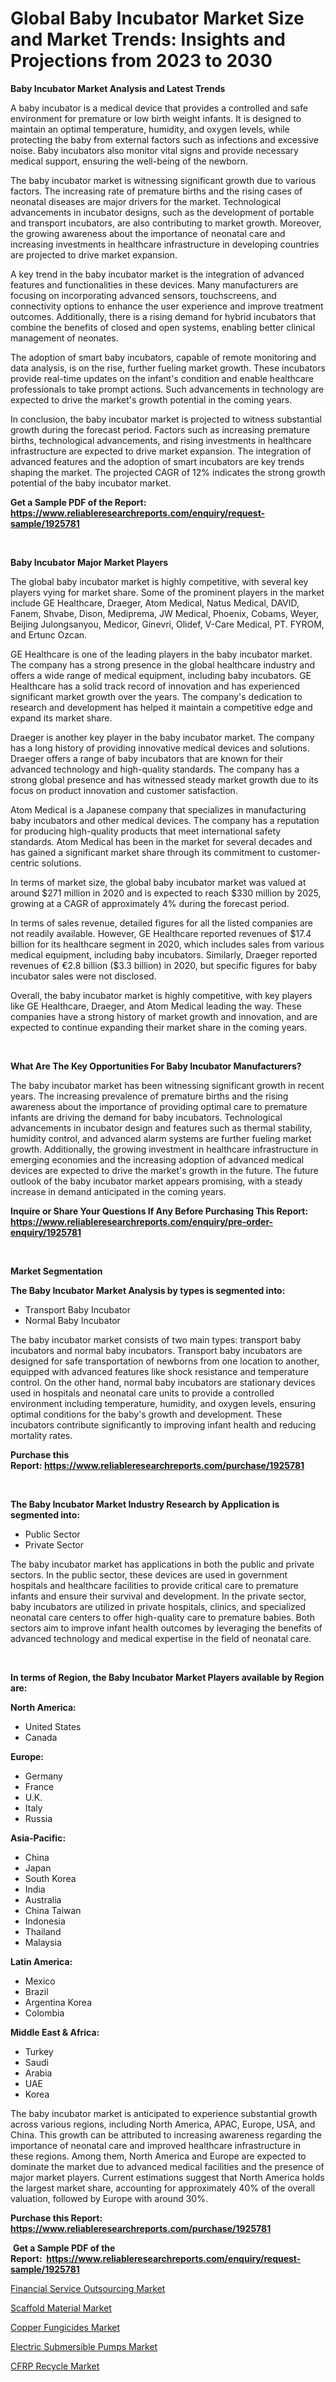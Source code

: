 <p><h1>Global Baby Incubator Market Size and Market Trends: Insights and Projections from 2023 to 2030</h1></p><p><strong>Baby Incubator Market Analysis and Latest Trends</strong></p>
<p><p>A baby incubator is a medical device that provides a controlled and safe environment for premature or low birth weight infants. It is designed to maintain an optimal temperature, humidity, and oxygen levels, while protecting the baby from external factors such as infections and excessive noise. Baby incubators also monitor vital signs and provide necessary medical support, ensuring the well-being of the newborn.</p><p>The baby incubator market is witnessing significant growth due to various factors. The increasing rate of premature births and the rising cases of neonatal diseases are major drivers for the market. Technological advancements in incubator designs, such as the development of portable and transport incubators, are also contributing to market growth. Moreover, the growing awareness about the importance of neonatal care and increasing investments in healthcare infrastructure in developing countries are projected to drive market expansion.</p><p>A key trend in the baby incubator market is the integration of advanced features and functionalities in these devices. Many manufacturers are focusing on incorporating advanced sensors, touchscreens, and connectivity options to enhance the user experience and improve treatment outcomes. Additionally, there is a rising demand for hybrid incubators that combine the benefits of closed and open systems, enabling better clinical management of neonates.</p><p>The adoption of smart baby incubators, capable of remote monitoring and data analysis, is on the rise, further fueling market growth. These incubators provide real-time updates on the infant's condition and enable healthcare professionals to take prompt actions. Such advancements in technology are expected to drive the market's growth potential in the coming years.</p><p>In conclusion, the baby incubator market is projected to witness substantial growth during the forecast period. Factors such as increasing premature births, technological advancements, and rising investments in healthcare infrastructure are expected to drive market expansion. The integration of advanced features and the adoption of smart incubators are key trends shaping the market. The projected CAGR of 12% indicates the strong growth potential of the baby incubator market.</p></p>
<p><strong>Get a Sample PDF of the Report:&nbsp; <a href="https://www.reliableresearchreports.com/enquiry/request-sample/1925781">https://www.reliableresearchreports.com/enquiry/request-sample/1925781</a></strong></p>
<p>&nbsp;</p>
<p><strong>Baby Incubator Major Market Players</strong></p>
<p><p>The global baby incubator market is highly competitive, with several key players vying for market share. Some of the prominent players in the market include GE Healthcare, Draeger, Atom Medical, Natus Medical, DAVID, Fanem, Shvabe, Dison, Mediprema, JW Medical, Phoenix, Cobams, Weyer, Beijing Julongsanyou, Medicor, Ginevri, Olidef, V-Care Medical, PT. FYROM, and Ertunc Ozcan.</p><p>GE Healthcare is one of the leading players in the baby incubator market. The company has a strong presence in the global healthcare industry and offers a wide range of medical equipment, including baby incubators. GE Healthcare has a solid track record of innovation and has experienced significant market growth over the years. The company's dedication to research and development has helped it maintain a competitive edge and expand its market share.</p><p>Draeger is another key player in the baby incubator market. The company has a long history of providing innovative medical devices and solutions. Draeger offers a range of baby incubators that are known for their advanced technology and high-quality standards. The company has a strong global presence and has witnessed steady market growth due to its focus on product innovation and customer satisfaction.</p><p>Atom Medical is a Japanese company that specializes in manufacturing baby incubators and other medical devices. The company has a reputation for producing high-quality products that meet international safety standards. Atom Medical has been in the market for several decades and has gained a significant market share through its commitment to customer-centric solutions.</p><p>In terms of market size, the global baby incubator market was valued at around $271 million in 2020 and is expected to reach $330 million by 2025, growing at a CAGR of approximately 4% during the forecast period.</p><p>In terms of sales revenue, detailed figures for all the listed companies are not readily available. However, GE Healthcare reported revenues of $17.4 billion for its healthcare segment in 2020, which includes sales from various medical equipment, including baby incubators. Similarly, Draeger reported revenues of €2.8 billion ($3.3 billion) in 2020, but specific figures for baby incubator sales were not disclosed.</p><p>Overall, the baby incubator market is highly competitive, with key players like GE Healthcare, Draeger, and Atom Medical leading the way. These companies have a strong history of market growth and innovation, and are expected to continue expanding their market share in the coming years.</p></p>
<p>&nbsp;</p>
<p><strong>What Are The Key Opportunities For Baby Incubator Manufacturers?</strong></p>
<p><p>The baby incubator market has been witnessing significant growth in recent years. The increasing prevalence of premature births and the rising awareness about the importance of providing optimal care to premature infants are driving the demand for baby incubators. Technological advancements in incubator design and features such as thermal stability, humidity control, and advanced alarm systems are further fueling market growth. Additionally, the growing investment in healthcare infrastructure in emerging economies and the increasing adoption of advanced medical devices are expected to drive the market's growth in the future. The future outlook of the baby incubator market appears promising, with a steady increase in demand anticipated in the coming years.</p></p>
<p><strong>Inquire or Share Your Questions If Any Before Purchasing This Report: <a href="https://www.reliableresearchreports.com/enquiry/pre-order-enquiry/1925781">https://www.reliableresearchreports.com/enquiry/pre-order-enquiry/1925781</a></strong></p>
<p>&nbsp;</p>
<p><strong>Market Segmentation</strong></p>
<p><strong>The Baby Incubator Market Analysis by types is segmented into:</strong></p>
<p><ul><li>Transport Baby Incubator</li><li>Normal Baby Incubator</li></ul></p>
<p><p>The baby incubator market consists of two main types: transport baby incubators and normal baby incubators. Transport baby incubators are designed for safe transportation of newborns from one location to another, equipped with advanced features like shock resistance and temperature control. On the other hand, normal baby incubators are stationary devices used in hospitals and neonatal care units to provide a controlled environment including temperature, humidity, and oxygen levels, ensuring optimal conditions for the baby's growth and development. These incubators contribute significantly to improving infant health and reducing mortality rates.</p></p>
<p><strong>Purchase this Report:&nbsp;<a href="https://www.reliableresearchreports.com/purchase/1925781">https://www.reliableresearchreports.com/purchase/1925781</a></strong></p>
<p>&nbsp;</p>
<p><strong>The Baby Incubator Market Industry Research by Application is segmented into:</strong></p>
<p><ul><li>Public Sector</li><li>Private Sector</li></ul></p>
<p><p>The baby incubator market has applications in both the public and private sectors. In the public sector, these devices are used in government hospitals and healthcare facilities to provide critical care to premature infants and ensure their survival and development. In the private sector, baby incubators are utilized in private hospitals, clinics, and specialized neonatal care centers to offer high-quality care to premature babies. Both sectors aim to improve infant health outcomes by leveraging the benefits of advanced technology and medical expertise in the field of neonatal care.</p></p>
<p>&nbsp;</p>
<p><strong>In terms of Region, the Baby Incubator Market Players available by Region are:</strong></p>
<p>
    <p> <strong> North America: </strong>
        <ul>
            <li>United States</li>
            <li>Canada</li>
        </ul>
        </p> 
    <p> <strong> Europe: </strong>
        <ul>
            <li>Germany</li>
            <li>France</li>
            <li>U.K.</li>
            <li>Italy</li>
            <li>Russia</li>
        </ul>
        </p> 
    <p> <strong> Asia-Pacific: </strong>
        <ul>
            <li>China</li>
            <li>Japan</li>
            <li>South Korea</li>
            <li>India</li>
            <li>Australia</li>
            <li>China Taiwan</li>
            <li>Indonesia</li>
            <li>Thailand</li>
            <li>Malaysia</li>
        </ul>
        </p> 
    <p> <strong> Latin America: </strong>
        <ul>
            <li>Mexico</li>
            <li>Brazil</li>
            <li>Argentina Korea</li>
            <li>Colombia</li>
        </ul>
        </p> 
    <p> <strong> Middle East & Africa: </strong>
        <ul>
            <li>Turkey</li>
            <li>Saudi</li>
            <li>Arabia</li>
            <li>UAE</li>
            <li>Korea</li>
        </ul>
    </p>
    </p>
<p><p>The baby incubator market is anticipated to experience substantial growth across various regions, including North America, APAC, Europe, USA, and China. This growth can be attributed to increasing awareness regarding the importance of neonatal care and improved healthcare infrastructure in these regions. Among them, North America and Europe are expected to dominate the market due to advanced medical facilities and the presence of major market players. Current estimations suggest that North America holds the largest market share, accounting for approximately 40% of the overall valuation, followed by Europe with around 30%.</p></p>
<p><strong>Purchase this Report: <a href="https://www.reliableresearchreports.com/purchase/1925781">https://www.reliableresearchreports.com/purchase/1925781</a></strong></p>
<p>&nbsp;<strong>Get a Sample PDF of the Report:&nbsp;&nbsp;<a href="https://www.reliableresearchreports.com/enquiry/request-sample/1925781">https://www.reliableresearchreports.com/enquiry/request-sample/1925781</a></strong></p>
<p><strong></strong></p>
<p><p><a href="https://github.com/amae102299/Market-Research-Report-List-1/blob/main/financial-service-outsourcing-market.md">Financial Service Outsourcing Market</a></p><p><a href="https://medium.com/@dorinaprifti56/analyzing-scaffold-material-market-global-industry-perspective-and-forecast-2023-to-2030-cebf72449cc9">Scaffold Material Market</a></p><p><a href="https://medium.com/@albanamusaj1924/copper-fungicides-market-outlook-industry-overview-and-forecast-2023-to-2030-f9284cb74a7d">Copper Fungicides Market</a></p><p><a href="https://github.com/prosalinda88/Market-Research-Report-List-1/blob/main/electric-submersible-pumps-market.md">Electric Submersible Pumps Market</a></p><p><a href="https://medium.com/@dritasmani2022/cfrp-recycle-market-analysis-and-sze-forecasted-for-period-from-2023-to-2030-9c285626fb0b">CFRP Recycle Market</a></p></p>